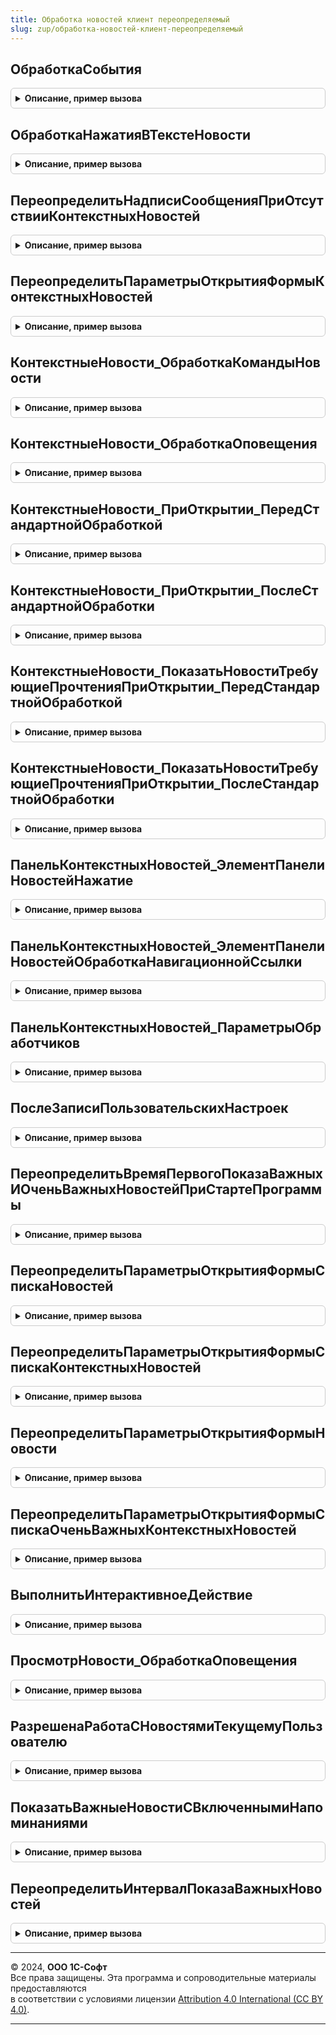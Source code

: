 ```yaml
---
title: Обработка новостей клиент переопределяемый
slug: zup/обработка-новостей-клиент-переопределяемый
---
```



## ОбработкаСобытия
<details style="margin: 1em 0; padding: 0.5em; border: 1px solid #ccc; border-radius: 6px;">

<summary style="font-weight: bold; cursor: pointer;">Описание, пример вызова</summary>

```bsl

// В процедуре могут прописываться специфичные для этой конфигурации вызовы процедур и функций,
//  соответственно новости с помощью гиперссылок могут запускать эти процедуры / функции.
// Из обработчика ОбработкаНовостейКлиент.ОбработкаНавигационнойСсылки для действия "Запуск процедуры с параметрами"
//  вызывается этот метод со списком значений параметров.
// Состав значений параметров - произвольный.
//
// Параметры:
//  НовостьСсылка    - СправочникСсылка.Новости - Ссылка на новость;
//  Форма            - ФормаКлиентскогоПриложения - Форма-владелец, откуда вызывается обработчик;
//  СписокПараметров - СписокЗначений - произвольный список параметров.
//
// Пример:
//	Если ТипЗнч(СписокПараметров) = Тип("СписокЗначений") Тогда
//		НайденноеДействие = ОбработкаНовостейКлиент.НайтиЭлементСпискаЗначений(
//			СписокПараметров,
//			Новый Структура("ВариантПоиска, ЗначениеПоиска",
//				"ПоПредставлениюБезУчетаРегистра",
//				"Действие"));
//		Если НайденноеДействие <> Неопределено Тогда
//			Если НайденноеДействие.Значение = "ОткрытьОбработку" Тогда
//				ОткрываемаяФорма = ОбработкаНовостейКлиент.НайтиЭлементСпискаЗначений(
//					СписокПараметров,
//					Новый Структура("ВариантПоиска, ЗначениеПоиска",
//						"ПоПредставлениюБезУчетаРегистра",
//						"ИмяФормы"));
//				Если ОткрываемаяФорма <> Неопределено Тогда
//					ОткрытьФорму(ОткрываемаяФорма);
//				КонецЕсли;
//			ИначеЕсли НайденноеДействие.Значение = "Предупреждение" Тогда
//				Текст = ОбработкаНовостейКлиент.НайтиЭлементСпискаЗначений(
//					СписокПараметров,
//					Новый Структура("ВариантПоиска, ЗначениеПоиска",
//						"ПоПредставлениюБезУчетаРегистра",
//						"Текст"));
//				Если Текст <> Неопределено Тогда
//					Предупреждение(
//						Текст,
//						0,
//						НСтр("ru='Информация'"));
//				КонецЕсли;
//			Иначе
//				// Другие действия
//			КонецЕсли;
//		КонецЕсли;
//	КонецЕсли;
//
//@skip-warning
Процедура ОбработкаСобытия(НовостьСсылка, Форма, СписокПараметров) Экспорт
```

Пример вызова
```bsl
ОбработкаНовостейКлиентПереопределяемый.ОбработкаСобытия(НовостьСсылка, Форма, СписокПараметров) 
```
</details>

## ОбработкаНажатияВТекстеНовости
<details style="margin: 1em 0; padding: 0.5em; border: 1px solid #ccc; border-radius: 6px;">

<summary style="font-weight: bold; cursor: pointer;">Описание, пример вызова</summary>

```bsl

// В процедуре могут прописываться специфичные для этой конфигурации обработчики нажатия в тексте новости.
//
// Параметры:
//  Новости       - ДанныеФормыСтруктура, СправочникСсылка.Новости, ДокументСсылка.Новости, СписокЗначений - Новость,
//                   в которой произошло нажатие.
//                  Если передано значение типа СписокЗначений (где Значение - СправочникСсылка.Новости,
//                  ДокументСсылка.Новости, а представление - УИННовости), то определить,
//                   к какой новости относится это нажатие;
//  ДанныеСобытия - COMОбъект - описатель события нажатия;
//  Форма         - ФормаКлиентскогоПриложения - форма, в которой произошло нажатие;
//  ЭлементФормы  - ЭлементыФормы - Элементы формы типа ПолеHTMLдокумента;
//  СтандартнаяОбработкаПлатформой  - Булево - признак выполнения стандартной обработки нажатия платформой;
//  СтандартнаяОбработкаПодсистемой - Булево - признак выполнения стандартной обработки подсистемой.
//
//@skip-warning
Процедура ОбработкаНажатияВТекстеНовости( Экспорт
```

Пример вызова
```bsl
ОбработкаНовостейКлиентПереопределяемый.ОбработкаНажатияВТекстеНовости();
```
</details>

## ПереопределитьНадписиСообщенияПриОтсутствииКонтекстныхНовостей
<details style="margin: 1em 0; padding: 0.5em; border: 1px solid #ccc; border-radius: 6px;">

<summary style="font-weight: bold; cursor: pointer;">Описание, пример вызова</summary>

```bsl

// Переопределяет надписи всплывающего сообщения при попытке открытия формы контекстных новостей,
//  но если контекстных новостей нет.
//
// Параметры:
//  Форма              - ФормаКлиентскогоПриложения - форма, из которой происходит показ оповещения пользователю;
//  ТекстСообщения     - Строка - заголовок оповещения пользователю, если установить в пустую строку, то сообщение выводиться не будет;
//  ПояснениеСообщения - Строка - пояснение оповещения пользователю;
//  Отказ              - Булево - установить в Ложь, чтобы форма контекстных новостей открылась.
//
//@skip-warning
Процедура ПереопределитьНадписиСообщенияПриОтсутствииКонтекстныхНовостей(Форма, ТекстСообщения, ПояснениеСообщения, Отказ) Экспорт
```

Пример вызова
```bsl
ОбработкаНовостейКлиентПереопределяемый.ПереопределитьНадписиСообщенияПриОтсутствииКонтекстныхНовостей(Форма, ТекстСообщения, ПояснениеСообщения, Отказ) 
```
</details>

## ПереопределитьПараметрыОткрытияФормыКонтекстныхНовостей
<details style="margin: 1em 0; padding: 0.5em; border: 1px solid #ccc; border-radius: 6px;">

<summary style="font-weight: bold; cursor: pointer;">Описание, пример вызова</summary>

```bsl

// Переопределяет структуру параметров открытия формы контекстных новостей.
// Можно установить произвольные настройки открытия формы списка контекстных новостей, например скрыть колонку "Подзаголовок" и т.п.
// Если настройки не меняются - можно вызвать из модуля с повторным использованием.
//
// Параметры:
//  ПараметрыОткрытия - Структура - Структура с параметрами открытия, до обработки. Возможны ключи:
//    * ЗаголовокФормы                - Строка - заголовок формы контекстных новостей;
//    * СкрыватьКолонкуЛентаНовостей  - Булево - Истина, если надо скрыть колонку "ЛентаНовостей";
//    * СкрыватьКолонкуПодзаголовок   - Булево - Истина, если надо скрыть колонку "Подзаголовок";
//    * СкрыватьКолонкуДатаПубликации - Булево - Истина, если надо скрыть колонку "ДатаПубликации";
//    * ПоказыватьПанельНавигации     - Булево - Истина, если надо показать гиперссылку перехода к списку всех новостей;
//    * РежимОткрытияОкна             - Строка - режим открытия окна ("Независимый", "БлокироватьОкноВладельца" (по-умолчанию),
//                                                "БлокироватьВесьИнтерфейс");
//    * ИнициаторОткрытияНовости      - Строка - описание места (форма, событие), откуда открывается новость.
//
//@skip-warning
Процедура ПереопределитьПараметрыОткрытияФормыКонтекстныхНовостей(ПараметрыОткрытия) Экспорт
```

Пример вызова
```bsl
ОбработкаНовостейКлиентПереопределяемый.ПереопределитьПараметрыОткрытияФормыКонтекстныхНовостей(ПараметрыОткрытия) 
```
</details>

## КонтекстныеНовости_ОбработкаКомандыНовости
<details style="margin: 1em 0; padding: 0.5em; border: 1px solid #ccc; border-radius: 6px;">

<summary style="font-weight: bold; cursor: pointer;">Описание, пример вызова</summary>

```bsl

// Обрабатывает нажатие кнопки, принадлежащей механизму контекстных новостей.
// Вызывается после выполнения стандартных команд (показ формы списка контекстных новостей,
//  открытие новости из подменю контекстных новостей).
//  Можно прописать обработку нестандартных событий. Например, в кнопку "Новости" можно добавить две команды:
//   "Команда_Новость_Список_БыстроеОсвоение" и "Команда_Новость_Список_БазаЗнаний" и на нажатие этих
//    кнопок вызывать форму списка контекстных новостей, но отфильтрованную по определенным лентам новостей, например:
//
// Параметры:
//  Форма   - ФормаКлиентскогоПриложения - форма, в которой необходимо обработать нажатие на кнопку механизма контекстных новостей;
//  Команда - КомандаФормы - вызванная команда.
//
// Пример:
//	СписокЛент_БыстроеОсвоение = МойМодуль.ПолучитьСписокЛентНовостей_БыстроеОсвоение(); // Необходимо самостоятельно написать эту функцию!
//	СписокЛент_БазаЗнаний      = МойМодуль.ПолучитьСписокЛентНовостей_БазаЗнаний(); // Необходимо самостоятельно написать эту функцию!
//	Если Команда.Имя = "Команда_Новость_Список_БыстроеОсвоение" Тогда
//	ПоказатьКонтекстныеНовости(
//		Форма, // ФормаВладелец
//		СписокЛент_БыстроеОсвоение, // СписокЛентНовостей
//		Форма.Новости.Метаданные, // ИмяМетаданных
//		, // ИмяФормы = По всем
//		, // ИмяСобытия = По всем
//		ОбработкаНовостейКлиентПереопределяемый.ПереопределитьПараметрыОткрытияФормыКонтекстныхНовостей(
//			Новый Структура("ЗаголовокФормы, СкрыватьКолонкуЛентаНовостей, СкрыватьКолонкуПодзаголовок, СкрыватьКолонкуДатаПубликации, ПоказыватьПанельНавигации, РежимОткрытияОкна",
//				Форма.Новости.ЗаголовокФормыКонтекстныхНовостей, // ЗаголовокФормы
//				Истина, // СкрыватьКолонкуЛентаНовостей
//				Ложь, // СкрыватьКолонкуПодзаголовок
//				Ложь, // СкрыватьКолонкуДатаПубликации
//				Ложь, // ПоказыватьПанельНавигации
//				"БлокироватьОкноВладельца" // РежимОткрытияОкна ("Независимый", "БлокироватьОкноВладельца" (по-умолчанию), "БлокироватьВесьИнтерфейс")
//			)
//		) // ПараметрыОткрытия
//	);
//	ИначеЕсли Команда.Имя = "Команда_Новость_Список_БазаЗнаний" Тогда
//	ПоказатьКонтекстныеНовости(
//		Форма, // ФормаВладелец
//		СписокЛент_БазаЗнаний, // СписокЛентНовостей
//		Форма.Новости.Метаданные, // ИмяМетаданных
//		, // ИмяФормы = По всем
//		, // ИмяСобытия = По всем
//		ОбработкаНовостейКлиентПереопределяемый.ПереопределитьПараметрыОткрытияФормыКонтекстныхНовостей(
//			Новый Структура("ЗаголовокФормы, СкрыватьКолонкуЛентаНовостей, СкрыватьКолонкуПодзаголовок, СкрыватьКолонкуДатаПубликации, ПоказыватьПанельНавигации, РежимОткрытияОкна",
//				Форма.Новости.ЗаголовокФормыКонтекстныхНовостей, // ЗаголовокФормы
//				Истина, // СкрыватьКолонкуЛентаНовостей
//				Ложь, // СкрыватьКолонкуПодзаголовок
//				Ложь, // СкрыватьКолонкуДатаПубликации
//				Ложь, // ПоказыватьПанельНавигации
//				"БлокироватьОкноВладельца" // РежимОткрытияОкна ("Независимый", "БлокироватьОкноВладельца" (по-умолчанию), "БлокироватьВесьИнтерфейс")
//			)
//		) // ПараметрыОткрытия
//	);
//	КонецЕсли;
//
//@skip-warning
Процедура КонтекстныеНовости_ОбработкаКомандыНовости(Форма, Команда) Экспорт
```

Пример вызова
```bsl
ОбработкаНовостейКлиентПереопределяемый.КонтекстныеНовости_ОбработкаКомандыНовости(Форма, Команда) 
```
</details>

## КонтекстныеНовости_ОбработкаОповещения
<details style="margin: 1em 0; padding: 0.5em; border: 1px solid #ccc; border-radius: 6px;">

<summary style="font-weight: bold; cursor: pointer;">Описание, пример вызова</summary>

```bsl

// Обрабатывает оповещение, приходящее в форму через обработчик ОбработкаОповещения.
// Можно прописать обработку нестандартных оповещений или нестандартные действия.
// Например, при поступлении события "Новости. Новость прочтена" можно в каком-то
//  элементе управления изменить счетчик непрочитанных новостей.
//
// Параметры:
//  Форма        - ФормаКлиентскогоПриложения - форма, в которой необходимо обработать оповещение;
//  ИмяСобытия   - Произвольный - данные обработчика оповещения;
//  Параметр     - Произвольный - данные обработчика оповещения;
//  Источник     - Произвольный - данные обработчика оповещения.
//
//@skip-warning
Процедура КонтекстныеНовости_ОбработкаОповещения( Экспорт
```

Пример вызова
```bsl
ОбработкаНовостейКлиентПереопределяемый.КонтекстныеНовости_ОбработкаОповещения();
```
</details>

## КонтекстныеНовости_ПриОткрытии_ПередСтандартнойОбработкой
<details style="margin: 1em 0; padding: 0.5em; border: 1px solid #ccc; border-radius: 6px;">

<summary style="font-weight: bold; cursor: pointer;">Описание, пример вызова</summary>

```bsl

// Вызывается при открытии формы с контекстными новостями, перед выполнением стандартной обработки.
//
// Параметры:
//  Форма                - ФормаКлиентскогоПриложения - форма, в которой необходимо обработать событие ПриОткрытии;
//  СтандартнаяОбработка - Булево - если установить в Ложь, то стандартная обработка, а также
//                                  вызов КонтекстныеНовости_ПриОткрытии_ПослеСтандартнойОбработки выполняться не будут.
//
//@skip-warning
Процедура КонтекстныеНовости_ПриОткрытии_ПередСтандартнойОбработкой(Форма, СтандартнаяОбработка = Истина) Экспорт
```

Пример вызова
```bsl
ОбработкаНовостейКлиентПереопределяемый.КонтекстныеНовости_ПриОткрытии_ПередСтандартнойОбработкой(Форма, СтандартнаяОбработка);
```
</details>

## КонтекстныеНовости_ПриОткрытии_ПослеСтандартнойОбработки
<details style="margin: 1em 0; padding: 0.5em; border: 1px solid #ccc; border-radius: 6px;">

<summary style="font-weight: bold; cursor: pointer;">Описание, пример вызова</summary>

```bsl

// Вызывается при открытии формы с контекстными новостями, после выполнения стандартной обработки.
//
// Параметры:
//  Форма        - ФормаКлиентскогоПриложения - форма, в которой необходимо обработать событие ПриОткрытии.
//
//@skip-warning
Процедура КонтекстныеНовости_ПриОткрытии_ПослеСтандартнойОбработки(Форма) Экспорт
```

Пример вызова
```bsl
ОбработкаНовостейКлиентПереопределяемый.КонтекстныеНовости_ПриОткрытии_ПослеСтандартнойОбработки(Форма) 
```
</details>

## КонтекстныеНовости_ПоказатьНовостиТребующиеПрочтенияПриОткрытии_ПередСтандартнойОбработкой
<details style="margin: 1em 0; padding: 0.5em; border: 1px solid #ccc; border-radius: 6px;">

<summary style="font-weight: bold; cursor: pointer;">Описание, пример вызова</summary>

```bsl

// Вызывается из подключаемой процедуры показа контекстных новостей для отображения важных
//  и очень важных новостей при открытии формы.
//
// Параметры:
//  Форма                            - ФормаКлиентскогоПриложения - форма, в которой необходимо обработать событие ПриОткрытии;
//  ИдентификаторыСобытийПриОткрытии - Строка, Массив из Строка - идентификаторы событий, по которым необходимо отбирать контекстные новости;
//  СтандартнаяОбработка             - Булево - если установить в Ложь, то стандартная обработка, а также
//                                     вызов КонтекстныеНовости_ПоказатьНовостиТребующиеПрочтенияПриОткрытии_ПослеСтандартнойОбработки
//                                     выполняться не будут.
//
//@skip-warning
Процедура КонтекстныеНовости_ПоказатьНовостиТребующиеПрочтенияПриОткрытии_ПередСтандартнойОбработкой( Экспорт
```

Пример вызова
```bsl
ОбработкаНовостейКлиентПереопределяемый.КонтекстныеНовости_ПоказатьНовостиТребующиеПрочтенияПриОткрытии_ПередСтандартнойОбработкой();
```
</details>

## КонтекстныеНовости_ПоказатьНовостиТребующиеПрочтенияПриОткрытии_ПослеСтандартнойОбработки
<details style="margin: 1em 0; padding: 0.5em; border: 1px solid #ccc; border-radius: 6px;">

<summary style="font-weight: bold; cursor: pointer;">Описание, пример вызова</summary>

```bsl

// Вызывается из подключаемой процедуры показа контекстных новостей для отображения важных
//  и очень важных новостей при открытии формы.
//
// Параметры:
//  Форма                            - ФормаКлиентскогоПриложения - форма, в которой необходимо обработать событие ПриОткрытии;
//  ИдентификаторыСобытийПриОткрытии - Строка, Массив из Строка - идентификаторы событий, по которым необходимо отбирать контекстные новости.
//
//@skip-warning
Процедура КонтекстныеНовости_ПоказатьНовостиТребующиеПрочтенияПриОткрытии_ПослеСтандартнойОбработки( Экспорт
```

Пример вызова
```bsl
ОбработкаНовостейКлиентПереопределяемый.КонтекстныеНовости_ПоказатьНовостиТребующиеПрочтенияПриОткрытии_ПослеСтандартнойОбработки();
```
</details>

## ПанельКонтекстныхНовостей_ЭлементПанелиНовостейНажатие
<details style="margin: 1em 0; padding: 0.5em; border: 1px solid #ccc; border-radius: 6px;">

<summary style="font-weight: bold; cursor: pointer;">Описание, пример вызова</summary>

```bsl

// Метод обрабатывает нажатие на элементах управления в элементе ПанельКонтекстныхНовостей.
//
// Параметры:
//  Форма                - ФормаКлиентскогоПриложения - форма, в которой необходимо обработать событие Нажатие;
//  Элемент              - ЭлементУправления - элемент управления, на котором произвели нажатие мышкой.
//  СтандартнаяОбработка - Булево - признак выполнения стандартной обработки.
//
//@skip-warning
Процедура ПанельКонтекстныхНовостей_ЭлементПанелиНовостейНажатие(Форма, Элемент, СтандартнаяОбработка) Экспорт
```

Пример вызова
```bsl
ОбработкаНовостейКлиентПереопределяемый.ПанельКонтекстныхНовостей_ЭлементПанелиНовостейНажатие(Форма, Элемент, СтандартнаяОбработка) 
```
</details>

## ПанельКонтекстныхНовостей_ЭлементПанелиНовостейОбработкаНавигационнойСсылки
<details style="margin: 1em 0; padding: 0.5em; border: 1px solid #ccc; border-radius: 6px;">

<summary style="font-weight: bold; cursor: pointer;">Описание, пример вызова</summary>

```bsl

// Метод обрабатывает переход по навигационным ссылкам в элементе ПанельКонтекстныхНовостей.
//
// Параметры:
//  Форма                           - ФормаКлиентскогоПриложения - форма, в которой необходимо обработать событие Нажатие;
//  Элемент                         - ЭлементУправления - элемент управления, на котором произвели нажатие мышкой;
//  НавигационнаяСсылкаЭлемента     - Строка - навигационная ссылка;
//  СтандартнаяОбработкаПлатформой  - Булево - признак выполнения стандартной обработки навигационной ссылки платформой;
//  СтандартнаяОбработкаПодсистемой - Булево - признак выполнения стандартной обработки подсистемой.
//
//@skip-warning
Процедура ПанельКонтекстныхНовостей_ЭлементПанелиНовостейОбработкаНавигационнойСсылки( Экспорт
```

Пример вызова
```bsl
ОбработкаНовостейКлиентПереопределяемый.ПанельКонтекстныхНовостей_ЭлементПанелиНовостейОбработкаНавигационнойСсылки();
```
</details>

## ПанельКонтекстныхНовостей_ПараметрыОбработчиков
<details style="margin: 1em 0; padding: 0.5em; border: 1px solid #ccc; border-radius: 6px;">

<summary style="font-weight: bold; cursor: pointer;">Описание, пример вызова</summary>

```bsl

// Переопределяет основные параметры обработчиков панели контекстных новостей.
//
// Параметры:
//  Результат - Структура - структура с ключами:
//    * ИнтервалАвтолистанияСекунд - Число - частота автолистания, 10..999 секунд. По-умолчанию - 15;
//    * ПаузаАвтолистанияПриРучнойПеремоткеСекунд - Число - пауза перед возобновлением автолистания,
//                если пользователь вручную переключился на другую новость, 10..999 секунд. По-умолчанию - 60 секунд;
//    * ВыключениеАнимированнойИконкиСекунд - Число - время, через которое анимированная иконка
//                станет статичной, 10...999 секунд. По-умолчанию - 30 секунд.
//
//@skip-warning
Процедура ПанельКонтекстныхНовостей_ПараметрыОбработчиков(Результат) Экспорт
```

Пример вызова
```bsl
ОбработкаНовостейКлиентПереопределяемый.ПанельКонтекстныхНовостей_ПараметрыОбработчиков(Результат) 
```
</details>

## ПослеЗаписиПользовательскихНастроек
<details style="margin: 1em 0; padding: 0.5em; border: 1px solid #ccc; border-radius: 6px;">

<summary style="font-weight: bold; cursor: pointer;">Описание, пример вызова</summary>

```bsl

// Вызывается из формы пользовательских настроек новостей (Хранилища настроек / НастройкиНовостей / ФормаНастройкиПоказаНовостей)
//  после нажатия на кнопку ОК.
// Если в переопределяемых модулях с повторно используемыми значениями используется, например,
//   список лент новостей (с учетом отключенных пользователем), то после нажатия на ОК надо сбросить повторно используемые значения:
// ОбновитьПовторноИспользуемыеЗначения();
// Метод не вызывается при записи настроек видимости лент новостей из других форм, например, из формы новости.
//
// Параметры:
//  СохраненныеНастройки - Структура - структура уже сохраненных настроек с ключами:
//    * ОтборыПоЛентамНовостейПользовательские - Соответствие - данные по отборам;
//    * ОтключенныеЛентыНовостей               - Массив - список отключенных лент новостей;
//    * НастройкиПоказаНовостей                - Структура - данные по настройкам показа новостей;
//    * СпособыОповещений                      - Соответствие - способы оповещений по лентам новостей;
//  Отказ                - Булево - Если установить в Истина, то форма настроек не будет закрыта.
//                                  В таком случае необходимо также вывести сообщение пользователю, почему форма не может быть закрыта.
//
//@skip-warning
Процедура ПослеЗаписиПользовательскихНастроек(СохраненныеНастройки, Отказ) Экспорт
```

Пример вызова
```bsl
ОбработкаНовостейКлиентПереопределяемый.ПослеЗаписиПользовательскихНастроек(СохраненныеНастройки, Отказ) 
```
</details>

## ПереопределитьВремяПервогоПоказаВажныхИОченьВажныхНовостейПриСтартеПрограммы
<details style="margin: 1em 0; padding: 0.5em; border: 1px solid #ccc; border-radius: 6px;">

<summary style="font-weight: bold; cursor: pointer;">Описание, пример вызова</summary>

```bsl

// Переопределяет время в секундах, после которого необходимо после старта программы показать важные и очень важные новости.
// По-умолчанию это время = 2 секунды.
// Если переопределить на значение = 0, то при старте программы важные и очень важные новости
//  не будут показаны (но будут показаны после интервала обновления новостей);
// Это значение может быть переопределено параметром запуска /C"ОтложитьПоказНовостей=ХХ;", где ХХ - число секунд,
//  на которое необходимо отложить показ новостей (если ХХ не в интервале от 2 до 999, то этот параметр запуска
//  будет округлен до крайних значений интервала).
//
// Параметры:
//  ИнтервалСекунд - Число - интервал в секундах, после которого (при старте программы) необходимо показать важные и очень важные новости.
//
//@skip-warning
Процедура ПереопределитьВремяПервогоПоказаВажныхИОченьВажныхНовостейПриСтартеПрограммы(ИнтервалСекунд) Экспорт
```

Пример вызова
```bsl
ОбработкаНовостейКлиентПереопределяемый.ПереопределитьВремяПервогоПоказаВажныхИОченьВажныхНовостейПриСтартеПрограммы(ИнтервалСекунд) 
```
</details>

## ПереопределитьПараметрыОткрытияФормыСпискаНовостей
<details style="margin: 1em 0; padding: 0.5em; border: 1px solid #ccc; border-radius: 6px;">

<summary style="font-weight: bold; cursor: pointer;">Описание, пример вызова</summary>

```bsl

// Переопределяет имя и параметры открытия формы списка новостей.
// Можно задать другое имя формы, например
//	ИмяФормы = "ОбщиеФормы.НоваяФормаСпискаНовостей";
// Можно задать другие параметры открытия формы, например:
//	ПараметрыОткрытия.Вставить("ЗаголовокФормы", "Все новости");
//
// Параметры:
//  ИмяФормы           - Строка - имя формы по-умолчанию;
//  ПараметрыОткрытия  - Структура - структура параметров открытия формы, по умолчанию в ней могут быть ключи:
//    * ЗаголовокФормы - Строка - новый заголовок формы;
//  ПараметрКоманды    - Произвольный - Параметры, которые были переданы в команду показа списка новостей ("Справочник.Новости.Команда*");
//  ПараметрыВыполненияКоманды - Структура - Параметры, которые были переданы в команду показа списка новостей ("Справочник.Новости.Команда*").
//
//@skip-warning
Процедура ПереопределитьПараметрыОткрытияФормыСпискаНовостей( Экспорт
```

Пример вызова
```bsl
ОбработкаНовостейКлиентПереопределяемый.ПереопределитьПараметрыОткрытияФормыСпискаНовостей();
```
</details>

## ПереопределитьПараметрыОткрытияФормыСпискаКонтекстныхНовостей
<details style="margin: 1em 0; padding: 0.5em; border: 1px solid #ccc; border-radius: 6px;">

<summary style="font-weight: bold; cursor: pointer;">Описание, пример вызова</summary>

```bsl

// Переопределяет имя и параметры открытия формы списка контекстных новости.
// Можно задать другое имя формы, например
//	ИмяФормы = "ОбщиеФормы.НоваяФормаСпискаКонтекстныхНовостей";
// Можно задать другие параметры открытия формы, например:
//	ПараметрыОткрытия.Вставить("ПоказыватьПанельНавигации", Истина);
//
// Параметры:
//  ИмяФормы          - Строка - имя формы по-умолчанию;
//  ПараметрыОткрытия - Структура - структура параметров открытия формы, по умолчанию в ней могут быть ключи:
//    * РежимОткрытияОкна         - Строка - или "БлокироватьОкноВладельца", или любое другое значение
//                                            (которое будет воспринято как "Независимое");
//    * ПоказыватьПанельНавигации - Булево - Истина, если надо показать гиперссылку перехода к списку всех новостей;
//    * ИнициаторОткрытияНовости  - Строка - описание места (форма, событие), откуда открывается новость.
//
//@skip-warning
Процедура ПереопределитьПараметрыОткрытияФормыСпискаКонтекстныхНовостей(ИмяФормы, ПараметрыОткрытия) Экспорт
```

Пример вызова
```bsl
ОбработкаНовостейКлиентПереопределяемый.ПереопределитьПараметрыОткрытияФормыСпискаКонтекстныхНовостей(ИмяФормы, ПараметрыОткрытия) 
```
</details>

## ПереопределитьПараметрыОткрытияФормыНовости
<details style="margin: 1em 0; padding: 0.5em; border: 1px solid #ccc; border-radius: 6px;">

<summary style="font-weight: bold; cursor: pointer;">Описание, пример вызова</summary>

```bsl

// Переопределяет имя и параметры открытия формы единственной новости.
// Можно задать другое имя формы, например
//	ИмяФормы = "ОбщиеФормы.НоваяФормаНовости";
// Можно задать другие параметры открытия формы, например:
//	ПараметрыОткрытия.Вставить("ПоказыватьПанельНавигации", Истина);
//
// Параметры:
//  ИмяФормы          - Строка - имя формы по-умолчанию;
//  ПараметрыОткрытия - Структура - структура параметров открытия формы, по умолчанию в ней могут быть ключи:
//    * ИнициаторОткрытияНовости  - Строка - (только чтение) описание места (форма, событие),
//                                            откуда открывается новость;
//    * НовостьНаименование       - Строка - (только чтение) заголовок новости;
//    * НовостьКодЛентыНовостей   - Строка - (только чтение) код ленты новостей;
//    * ИдентификаторМеста        - Строка - (только чтение) идентификатор якоря ("<a id=ИдентификаторМеста>"),
//                                            к которому необходимо переместиться после открытия новости;
//    * РежимОткрытияОкна         - Строка - или "БлокироватьОкноВладельца", или любое другое значение
//                                            (которое будет воспринято как "Независимое");
//    * ПоказыватьПанельНавигации - Булево - Истина, если надо показать гиперссылку перехода к списку всех новостей;
//    * ПоказыватьКнопкиЗакрытия  - Булево - Истина, если надо вместо галочки "Напоминать об этой новости" (ОповещениеВключено)
//                                            использовать кнопки "Больше не показывать" и "Показать позже".
//
//@skip-warning
Процедура ПереопределитьПараметрыОткрытияФормыНовости(ИмяФормы, ПараметрыОткрытия) Экспорт
```

Пример вызова
```bsl
ОбработкаНовостейКлиентПереопределяемый.ПереопределитьПараметрыОткрытияФормыНовости(ИмяФормы, ПараметрыОткрытия) 
```
</details>

## ПереопределитьПараметрыОткрытияФормыСпискаОченьВажныхКонтекстныхНовостей
<details style="margin: 1em 0; padding: 0.5em; border: 1px solid #ccc; border-radius: 6px;">

<summary style="font-weight: bold; cursor: pointer;">Описание, пример вызова</summary>

```bsl

// Переопределяет имя и параметры открытия формы очень важных контекстных новостей.
// Можно задать другое имя формы, например
//	ИмяФормы = "ОбщиеФормы.НоваяФормаСпискаОченьВажныхКонтекстныхНовостей";
//
// Можно задать другое имя формы, в зависимости от параметров открытия, например если хотим открыть только одну новость
//  в окне для показа одной новости, а не в форме просмотра списка новостей:
// Если ТипЗнч(ПараметрыОткрытия) = Тип("Структура") Тогда
//	Если (ПараметрыОткрытия.Свойство("СписокНовостей") = Истина)
//			И (ТипЗнч(ПараметрыОткрытия.СписокНовостей) = Тип("СписокЗначений"))
//			И (ПараметрыОткрытия.СписокНовостей.Количество() = 1) Тогда
//		ПараметрыОткрытия.Вставить("Ключ", ПараметрыОткрытия.СписокНовостей[0].Значение);
//		ИмяФормы = "Справочник.Новости.Форма.ФормаНовости";
//	ИначеЕсли (ПараметрыОткрытия.Свойство("АдресМассиваНовостей") = Истина)
//			И (ТипЗнч(ПараметрыОткрытия.АдресМассиваНовостей) = Тип("Строка")) Тогда
//		// Вызов серверного кода для проверки - одна новость или несколько, затратен
//		// Если новости находятся на сервере, то тогда всегда открываем форму по-умолчанию
//	КонецЕсли;
// КонецЕсли;
//
// Параметры:
//  ИмяФормы          - Строка - имя формы по-умолчанию;
//  ПараметрыОткрытия - Структура - структура параметров открытия формы, по умолчанию в ней могут быть ключи:
//    * РежимОткрытияОкна                     - Строка - или "БлокироватьОкноВладельца", или любое другое значение
//                                                        (которое будет воспринято как "Независимое");
//    * Заголовок                             - Строка - Заголовок окна;
//    * СписокНовостей                        - СписокЗначений - список новостей (если передан, то параметры АдресМассиваНовостей,
//                                                       ИдентификаторФормы, ИдентификаторыСобытий) можно не проверять;
//    * АдресМассиваНовостей                  - Строка - Адрес хранилища новостей (массив структур) - в случае,
//                                                       если новости не хранятся в реквизите формы;
//    * ИдентификаторФормы                    - Строка - идентификатор формы, в случае, если новости не хранятся в реквизите формы;
//    * ИдентификаторыСобытий                 - Строка - идентификатор события, в случае, если новости не хранятся в реквизите формы;
//    * Ключ                                  - СправочникСсылка.Новости - в случае, если будет открываться форма единственной новости;
//    * ВремяПереносаПоказатьПозжеМинут       - Число - Время (в минутах), на которое новости из списка становятся неважными
//                                                       и не отображаются при повторном открытии формы-владельца;
//    * СкрыватьСписокНовостейДляОднойНовости - Булево - Если = ИСТИНА и в СписокНовостей всего 1 новость, то список новостей
//                                                       (слева в форме контекстных новостей) не будет отображаться.
//
//@skip-warning
Процедура ПереопределитьПараметрыОткрытияФормыСпискаОченьВажныхКонтекстныхНовостей(ИмяФормы, ПараметрыОткрытия) Экспорт
```

Пример вызова
```bsl
ОбработкаНовостейКлиентПереопределяемый.ПереопределитьПараметрыОткрытияФормыСпискаОченьВажныхКонтекстныхНовостей(ИмяФормы, ПараметрыОткрытия) 
```
</details>

## ВыполнитьИнтерактивноеДействие
<details style="margin: 1em 0; padding: 0.5em; border: 1px solid #ccc; border-radius: 6px;">

<summary style="font-weight: bold; cursor: pointer;">Описание, пример вызова</summary>

```bsl

// Выполняет интерактивное действие, которое невозможно выполнить на сервере - оповещения и т.п.
//
// Параметры:
//  Действие - Произвольный - параметр произвольного типа.
//
//@skip-warning
Процедура ВыполнитьИнтерактивноеДействие(Действие) Экспорт
```

Пример вызова
```bsl
ОбработкаНовостейКлиентПереопределяемый.ВыполнитьИнтерактивноеДействие(Действие) 
```
</details>

## ПросмотрНовости_ОбработкаОповещения
<details style="margin: 1em 0; padding: 0.5em; border: 1px solid #ccc; border-radius: 6px;">

<summary style="font-weight: bold; cursor: pointer;">Описание, пример вызова</summary>

```bsl

// Обработчик оповещения в формах показа новостей.
// Как правило, используется для интерактивной обработки представления новости в случае срабатывания действий новости типа "Оповещение".
//
// Параметры:
//  ИмяСобытия           - Строка - произвольные параметры;
//  Параметр             - СписокЗначений - произвольные параметры;
//  Источник             - СписокЗначений - произвольные параметры;
//  Форма                - ФормаКлиентскогоПриложения - форма, в которой произошло оповещение;
//  ДокументыHTML        - Массив из COMОбъект, Массив из ВнешнийОбъект - массив объектов типа COMОбъект или ВнешнийОбъект
//                           (свойство "Документ" расширения поля формы для поля HTML документа);
//  СтандартнаяОбработка - Булево - если установить в Ложь, то стандартная обработка выполняться не будет.
//
//@skip-warning
Процедура ПросмотрНовости_ОбработкаОповещения(ИмяСобытия, Параметр, Источник, Форма, ДокументыHTML, СтандартнаяОбработка) Экспорт
```

Пример вызова
```bsl
ОбработкаНовостейКлиентПереопределяемый.ПросмотрНовости_ОбработкаОповещения(ИмяСобытия, Параметр, Источник, Форма, ДокументыHTML, СтандартнаяОбработка) 
```
</details>

## РазрешенаРаботаСНовостямиТекущемуПользователю
<details style="margin: 1em 0; padding: 0.5em; border: 1px solid #ccc; border-radius: 6px;">

<summary style="font-weight: bold; cursor: pointer;">Описание, пример вызова</summary>

```bsl

// Метод переопределяет, можно ли работать с новостями текущему пользователю.
//
// Параметры:
//  Результат - Булево - входящее значение - библиотечное значение разрешения работы с новостями,
//                       исходящее значение - переопределенное значение разрешения работы с новостями.
//
//@skip-warning
Процедура РазрешенаРаботаСНовостямиТекущемуПользователю(Результат) Экспорт
```

Пример вызова
```bsl
ОбработкаНовостейКлиентПереопределяемый.РазрешенаРаботаСНовостямиТекущемуПользователю(Результат) 
```
</details>

## ПоказатьВажныеНовостиСВключеннымиНапоминаниями
<details style="margin: 1em 0; padding: 0.5em; border: 1px solid #ccc; border-radius: 6px;">

<summary style="font-weight: bold; cursor: pointer;">Описание, пример вызова</summary>

```bsl

// Метод показывает глобальные важные и очень важные новости пользователю.
//
// Параметры:
//  ОченьВажныеНовости - Массив из Структура - массив структур, в который будут возвращены новости с важностью "Очень важная", где:
//    * Новость                        - СправочникСсылка.Новости - ссылка на новость;
//    * НовостьУникальныйИдентификатор - УникальныйИдентификатор - УИН от ссылки на новость;
//    * НовостьНаименование            - Строка - заголовок новости;
//    * НовостьПодзаголовок            - Строка - подзаголовок новости;
//    * НовостьКодЛентыНовостей        - Строка - код ленты новостей;
//    * ОповещениеВключено             - Булево - Признак, что оповещение включено;
//    * ИконкаНовости                  - Неопределено - всегда Неопределено.
//  ВажныеНовости      - Массив из Структура - массив структур, в который будут возвращены новости с важностью "Важная", где:
//    * Новость                        - СправочникСсылка.Новости - ссылка на новость;
//    * НовостьУникальныйИдентификатор - УникальныйИдентификатор - УИН от ссылки на новость;
//    * НавигационнаяСсылка            - Строка - навигационная ссылка на новость;
//    * НовостьНаименование            - Строка - заголовок новости;
//    * НовостьПодзаголовок            - Строка - подзаголовок новости;
//    * НовостьКодЛентыНовостей        - Строка - код ленты новостей;
//    * ОповещениеВключено             - Булево - Признак, что оповещение включено;
//    * ИконкаНовости                  - Картинка, Неопределено - иконка новости для оповещения пользователю;
//  ДополнительныеПараметры - Произвольный - произвольные параметры;
//  СтандартнаяОбработка    - Булево - признак выполнения стандартной обработки.
//
//@skip-warning
Процедура ПоказатьВажныеНовостиСВключеннымиНапоминаниями( Экспорт
```

Пример вызова
```bsl
ОбработкаНовостейКлиентПереопределяемый.ПоказатьВажныеНовостиСВключеннымиНапоминаниями();
```
</details>

## ПереопределитьИнтервалПоказаВажныхНовостей
<details style="margin: 1em 0; padding: 0.5em; border: 1px solid #ccc; border-radius: 6px;">

<summary style="font-weight: bold; cursor: pointer;">Описание, пример вызова</summary>

```bsl

// Устаревший функционал.
// Начиная с 8.3.10.2168 все важные новости просто выводятся в цикле, и сама платформа отображает их пачками по 3 штуки.
// Подробности: https://wonderland.v8.1c.ru/blog/mekhanizm-opoveshcheniy-polzovatelya-i-tsentr-opoveshcheniy/.
// Метод переопределяет время в секундах между показами важных новостей.
// По-умолчанию это время = 7 секунд.
// Возможные значения - в интервале 1..30 секунд.
// Механизм последовательного показа новостей необходим для замены стандартного платформенного механизма вызова
//  в цикле ПоказатьОповещениеПользователю, при котором показывается только последнее оповещение, а предыдущие остаются
//  только в окне истории.
//
// Параметры:
//  ИнтервалСекунд - Число - интервал в секундах между показами каждой следующей важной новости.
//
//@skip-warning
Процедура ПереопределитьИнтервалПоказаВажныхНовостей(ИнтервалСекунд) Экспорт
```

Пример вызова
```bsl
ОбработкаНовостейКлиентПереопределяемый.ПереопределитьИнтервалПоказаВажныхНовостей(ИнтервалСекунд) 
```
</details>

---

© 2024, **ООО 1С-Софт**  
Все права защищены. Эта программа и сопроводительные материалы предоставляются  
в соответствии с условиями лицензии [Attribution 4.0 International (CC BY 4.0)](https://creativecommons.org/licenses/by/4.0/legalcode).

---

